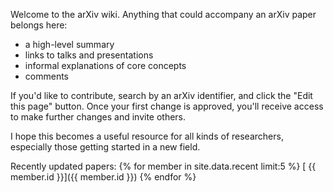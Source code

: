 Welcome to the arXiv wiki. Anything that could accompany an arXiv paper belongs here:

* a high-level summary
* links to talks and presentations
* informal explanations of core concepts
* comments

If you'd like to contribute, search by an arXiv identifier, and click the "Edit this page" button. Once your first change is approved, you'll receive access to make further changes and invite others.

I hope this becomes a useful resource for all kinds of researchers, especially those getting started in a new field.

Recently updated papers:
{% for member in site.data.recent limit:5 %}
[ {{ member.id }}]({{ member.id }})
{% endfor %}